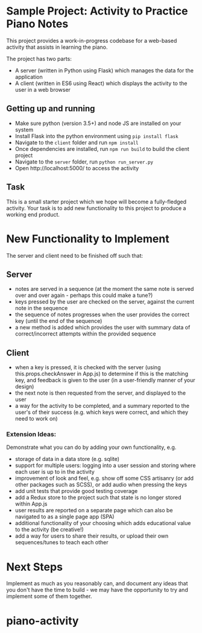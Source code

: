 # Sample Project: Activity to Practice Piano Notes

This project provides a work-in-progress codebase for a web-based activity that assists in learning the piano.

The project has two parts:

* A server (written in Python using Flask) which manages the data for the application
* A client (written in ES6 using React) which displays the activity to the user in a web browser

## Getting up and running

* Make sure python (version 3.5+) and node JS are installed on your system
* Install Flask into the python environment using `pip install flask`
* Navigate to the `client` folder and run `npm install`
* Once dependencies are installed, run `npm run build` to build the client project
* Navigate to the `server` folder, run `python run_server.py`
* Open http://localhost:5000/ to access the activity

## Task

This is a small starter project which we hope will become a fully-fledged activity. Your task is to add new functionality to this project to produce a working end product.

# New Functionality to Implement

The server and client need to be finished off such that:

## Server
* notes are served in a sequence (at the moment the same note is served over and over again - perhaps this could make a tune?)
* keys pressed by the user are checked on the server, against the current note in the sequence
* the sequence of notes progresses when the user provides the correct key (until the end of the sequence)
* a new method is added which provides the user with summary data of correct/incorrect attempts within the provided sequence

## Client
* when a key is pressed, it is checked with the server (using this.props.checkAnswer in App.js) to determine if this is the matching key, and feedback is given to the user (in a user-friendly manner of your design)
* the next note is then requested from the server, and displayed to the user
* a way for the activity to be completed, and a summary reported to the user's of their success (e.g. which keys were correct, and which they need to work on)

### Extension Ideas:

Demonstrate what you can do by adding your own functionality, e.g.
* storage of data in a data store (e.g. sqlite)
* support for multiple users: logging into a user session and storing where each user is up to in the activity
* improvement of look and feel, e.g. show off some CSS artisanry (or add other packages such as SCSS), or add audio when pressing the keys
* add unit tests that provide good testing coverage
* add a Redux store to the project such that state is no longer stored within App.js
* user results are reported on a separate page which can also be navigated to as a single page app (SPA)
* additional functionality of your choosing which adds educational value to the activity (be creative!)
* add a way for users to share their results, or upload their own sequences/tunes to teach each other

# Next Steps
Implement as much as you reasonably can, and document any ideas that you don't have the time to build - we may have the opportunity to try and implement some of them together.

# piano-activity
